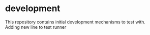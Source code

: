 # development
This repository contains initial development mechanisms to test with.
Adding new line to test runner
